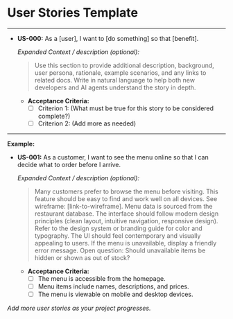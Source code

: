 # User Stories Template

---

- **US-000:** As a [user], I want to [do something] so that [benefit].

  _Expanded Context / description (optional):_
  > Use this section to provide additional description, background, user persona, rationale, example scenarios, and any links to related docs. Write in natural language to help both new developers and AI agents understand the story in depth.

  - **Acceptance Criteria:**
    - [ ] Criterion 1: (What must be true for this story to be considered complete?)
    - [ ] Criterion 2: (Add more as needed)

---

**Example:**

- **US-001:** As a customer, I want to see the menu online so that I can decide what to order before I arrive.

  _Expanded Context / description (optional):_
  > Many customers prefer to browse the menu before visiting. This feature should be easy to find and work well on all devices. See wireframe: [link-to-wireframe]. Menu data is sourced from the restaurant database.
  > The interface should follow modern design principles (clean layout, intuitive navigation, responsive design). Refer to the design system or branding guide for color and typography. The UI should feel contemporary and visually appealing to users.
  > If the menu is unavailable, display a friendly error message. Open question: Should unavailable items be hidden or shown as out of stock?

  - **Acceptance Criteria:**
    - [ ] The menu is accessible from the homepage.
    - [ ] Menu items include names, descriptions, and prices.
    - [ ] The menu is viewable on mobile and desktop devices.

_Add more user stories as your project progresses._
